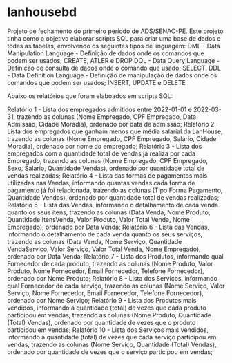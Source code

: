 # lanhousebd
Projeto de fechamento do primeiro período de ADS/SENAC-PE.
Este projeto tinha como o objetivo elaborar scripts SQL para criar uma base de dados e todas as tabelas, envolvendo os seguintes tipos de linguagem:
DML - Data Manipulation Language - Definição de dados onde os comandos que podem ser usados; CREATE, ATLER e DROP 
DQL - Data Query Language - Definição de consulta de dados onde o comando que usado;  SELECT.
DDL - Data Definition Language - Definição de manipulação de dados onde os comandos que podem ser usados; INSERT, UPDATE e DELETE

Abaixo os relatórios que foram elaboados em scripts SQL: 

Relatório 1 - Lista dos empregados admitidos entre 2022-01-01 e 2022-03-31, trazendo as colunas (Nome Empregado, CPF Empregado, Data Admissão,  Cidade Moradia), ordenado por data de admissão;
Relatório 2 - Lista dos empregados que ganham menos que média salarial da LanHouse, trazendo as colunas (Nome Empregado, CPF Empregado, Salário,  Cidade Moradia), ordenado por nome do empregado;
Relatório 3 - Lista dos empregados com a quantidade total de vendas já realiza por cada Empregado, trazendo as colunas (Nome Empregado, CPF Empregado, Sexo, Salario, Quantidade Vendas), ordenado por quantidade total de vendas realizadas;
Relatório 4 - Lista das formas de pagamentos mais utilizadas nas Vendas, informando quantas vendas cada forma de pagamento já foi relacionada, trazendo as colunas (Tipo Forma Pagamento, Quantidade Vendas), ordenado por quantidade total de vendas realizadas;
Relatório 5 - Lista das Vendas, informando o detalhamento de cada venda quanto os seus itens, trazendo as colunas (Data Venda, Nome Produto, Quantidade ItensVenda, Valor Produto, Valor Total Venda, Nome Empregado), ordenado por Data Venda;
Relatório 6 - Lista das Vendas, informando o detalhamento de cada venda quanto os seus serviços, trazendo as colunas (Data Venda, Nome Serviço, Quantidade VendaServico, Valor Serviço, Valor Total Venda, Nome Empregado), ordenado por Data Venda;
Relatório 7 - Lista dos Produtos, informando qual Fornecedor de cada produto, trazendo as colunas (Nome Produto, Valor Produto, Nome Fornecedor, Email Fornecedor, Telefone Fornecedor), ordenado por Nome Produto;
Relatório 8 - Lista dos Serviços, informando qual Fornecedor de cada serviço, trazendo as colunas (Nome Serviço, Valor Serviço, Nome Fornecedor, Email Fornecedor, Telefone Fornecedor), ordenado por Nome Serviço;
Relatório 9 - Lista dos Produtos mais vendidos, informando a quantidade (total) de vezes que cada produto participou em vendas, trazendo as colunas (Nome Produto, Quantidade (Total) Vendas), ordenado por quantidade de vezes que o produto participou em vendas;
Relatório 10 - Lista dos Serviços mais vendidos, informando a quantidade (total) de vezes que cada serviço participou em vendas, trazendo as colunas (Nome Serviço, Quantidade (Total) Vendas), ordenado por quantidade de vezes que o serviço participou em vendas;

